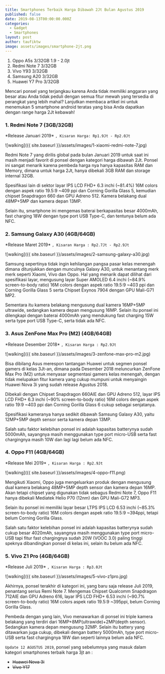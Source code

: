 ```yaml
---
title: Smartphones Terbaik Harga Dibawah 2Jt Bulan Agustus 2019 
published: false
date: 2019-08-13T00:00:00.000Z
categories:
  - Gadget
  - Smartphones
layout: post
author: taufiktw
image: assets/images/smartphone-2jt.png
---
```


1. Oppo A5s 3/32GB 1.9 - 2.0jt
2. Redmi Note 7 3/32GB
3. Vivo Y93 3/32GB
4. Samsung A20 3/32GB
5. Huawei Y7 Pro 3/32GB


Mencari ponsel yang terjangkau karena Anda tidak memiliki anggaran yang besar atau Anda tidak peduli dengan semua fitur mewah yang tersedia di perangkat yang lebih mahal? Lanjutkan membaca artikel ini untuk menemukan 5 smartphone android teratas yang bisa Anda dapatkan dengan range harga 2Jt kebawah!

### 1. Redmi Note 7 (3GB/32GB)
\*Release Januari 2019\*
``
, Kisaran Harga: Rp1.9Jt - Rp2.0Jt
``

![walking]({{ site.baseurl }}/assets/images/1-xiaomi-redmi-note-7.jpg)

Redmi Note 7 yang dirilis global pada bulan Januari 2019 untuk saat ini masih menjadi favorit di ponsel dengan kategori harga dibawah 2Jt. Ponsel ini sangat menarik karena pembeda harga nya hanya kapasitas RAM dan Memory, dimana untuk harga 2Jt, hanya dibekali 3GB RAM dan storage internal 32GB.

Spesifikasi lain di sektor layar IPS LCD FHD+ 6.3 inchi (~81.4%) 16M colors dengan aspek ratio 19.5:9 ~409 ppi dan Corning Gorilla Glass 5, kemudian chipset Snapdragon 660 dan GPU Adreno 512. Kamera belakang dual 48MP+5MP dan kamera depan 13MP.

Selain itu, smartphone ini mengemas baterai berkapasitas besar 4000mAh, fast charging 18W dengan type port USB Type-C, dan tentunya belum ada NFC.

### 2. Samsung Galaxy A30 (4GB/64GB)
\*Release Maret 2019\*
``
, Kisaran Harga : Rp2.7Jt - Rp2.9Jt
``

![walking]({{ site.baseurl }}/assets/images/2-samsung-galaxy-a30.jpg)

Samsung sepertinya tidak ingin kehilangan pangsa pasar kelas menengah dimana ditunjukkan dengan munculnya Galaxy A30, untuk menantang merk merk seperti Xiaomi, Vivo dan Oppo. Hal yang menarik dapat dilihat dari spesifikasi layar, mengusung layar Super AMOLED 6.4 inchi (~84.9% screen-to-body ratio) 16M colors dengan aspek ratio 19.5:9 ~403 ppi dan Corning Gorilla Glass 5 serta Chipset Exynos 7904 dengan GPU Mali-G71 MP2.

Sementara itu kamera belakang mengusung dual kamera 16MP+5MP ultrawide, sedangkan kamera depan mengusung 16MP. Selain itu ponsel ini dilengkapi dengan baterai 4000mAh yang mendukung fast charging 15W serta type port USB Type-C, serta tidak ada NFC. 

### 3. Asus ZenFone Max Pro (M2) (4GB/64GB)
\*Release Desember 2018\*
``
, Kisaran Harga : Rp2.9Jt
``

![walking]({{ site.baseurl }}/assets/images/3-zenfone-max-pro-m2.jpg)

Bisa dibilang Asus merespon tantangan Huawei untuk segmen ponsel gamers di kelas 3Jt-an, dimana pada Desember 2018 meluncurkan ZenFone Max Pro (M2) untuk menyasar segmentasi gamers kelas menengah, dengan tidak melupakan fitur kamera yang cukup mumpuni untuk menyaingin Huawei Nova 3i yang sudah release Agustus 2018.

Dibekali dengan Chipset Snapdragon 660AIE dan GPU Adreno 512, layar IPS LCD FHD+ 6.3 inchi (~90% screen-to-body ratio) 16M colors dengan aspek ratio 19:9 ~403 ppi dan Corning Gorilla Glass 6 cukup sebagai senjatanya.

Spesifikasi kameranya hanya sedikit dibawah Samsung Galaxy A30, yaitu 12MP+5MP depth sensor serta kamera depan 13MP.

Salah satu faktor kelebihan ponsel ini adalah kapasitas batterynya sudah 5000mAh, sayangnya masih menggunakan type port micro-USB serta fast chargingnya masih 10W dan lagi lagi belum ada NFC.

### 4. Oppo F11 (4GB/64GB)
\*Release Mei 2019\*
``
, Kisaran Harga : Rp2.9Jt
``

![walking]({{ site.baseurl }}/assets/images/4-oppo-f11.png)

Mengikuti Xiaomi, Oppo juga mengeluarkan produk dengan mengusung dual kamera belakang 48MP+5MP depth sensor dan kamera depan 16MP. Akan tetapi chipset yang digunakan tidak sebagus Redmi Note 7, Oppo F11 hanya dibekali Mediatek Helio P70 (12nm) dan GPU Mali-G72 MP3.

Selain itu ponsel ini memiliki layar besar LTPS IPS LCD 6.53 inchi (~85.3% screen-to-body ratio) 16M colors dengan aspek ratio 19.5:9 ~394ppi, tetapi belum Corning Gorilla Glass.

Salah satu faktor kelebihan ponsel ini adalah kapasitas batterynya sudah cukup besar 4020mAh, sayangnya masih menggunakan type port micro-USB tapi fitur fast chargingnya sudah 20W (VOOC 3.0) paling tinggi speknya dibandingkan ponsel di kelas ini, selain itu belum ada NFC.

### 5. Vivo Z1 Pro (4GB/64GB)
\*Release Juli 2019\*
``
, Kisaran Harga : Rp3.0Jt
``

![walking]({{ site.baseurl }}/assets/images/5-vivo-z1pro.jpg)

Akhirnya, ponsel terakhir di kategori ini, yang baru saja release Juli 2019, penantang serius Remi Note 7. Mengemas Chipset Qualcomm Snapdragon 712AIE dan GPU Adreno 616, layar IPS LCD FHD+ 6.53 inchi (~90.7% screen-to-body ratio) 16M colors aspek ratio 19.5:9 ~395ppi, belum Corning Gorilla Glass.

Pembeda dengan yang lain, Vivo menawarkan di ponsel ini triple kamera belakang yang terdiri dari 16MP+8MP(ultrawide)+2MP(depth sensor). Sedangkan kamera depan mengusung 32MP. Selain itu battery yang ditawarkan juga cukup, dibekali dengan battery 5000mAh, type port micro-USB serta fast chargingnya 18W dan seperti lainnya belum ada NFC.

`Update 12 AGUSTUS 2019`, ponsel yang sebelumnya yang masuk dalam kategori smartphones terbaik harga 3jt an :

+ ~~Huawei Nova 3i~~
+ ~~Vivo Y17~~
